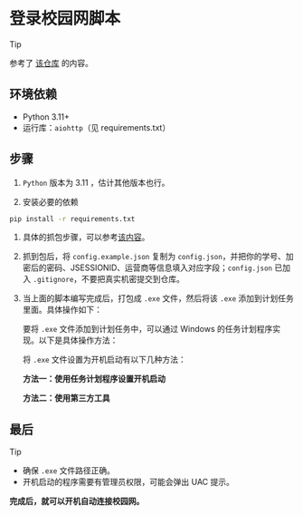 # 登录校园网脚本

>[!tip]
> 
>参考了 [该仓库](https://github.com/AaronZSAM101/CampusNetworkConnection) 的内容。

## 环境依赖
- Python 3.11+
- 运行库：`aiohttp`（见 requirements.txt）

## 步骤

1. `Python` 版本为 3.11 ，估计其他版本也行。
   
2. 安装必要的依赖 
   
```bash
pip install -r requirements.txt
```

1. 具体的抓包步骤，可以参考[该内容](https://github.com/AaronZSAM101/CampusNetworkConnection/blob/main/README.md)。
   
2. 抓到包后，将 `config.example.json` 复制为 `config.json`，并把你的学号、加密后的密码、JSESSIONID、运营商等信息填入对应字段；`config.json` 已加入 `.gitignore`，不要把真实机密提交到仓库。

3. 当上面的脚本编写完成后，打包成 `.exe` 文件，然后将该 `.exe` 添加到计划任务里面。具体操作如下：

   要将 `.exe` 文件添加到计划任务中，可以通过 Windows 的任务计划程序实现。以下是具体操作方法：
   
   将 `.exe` 文件设置为开机启动有以下几种方法：
   
   
   **方法一：使用任务计划程序设置开机启动**
   
   **方法二：使用第三方工具**

## 最后

> [!tip] 
> 
>  - 确保 `.exe` 文件路径正确。
>  - 开机启动的程序需要有管理员权限，可能会弹出 UAC 提示。

**完成后，就可以开机自动连接校园网。**
